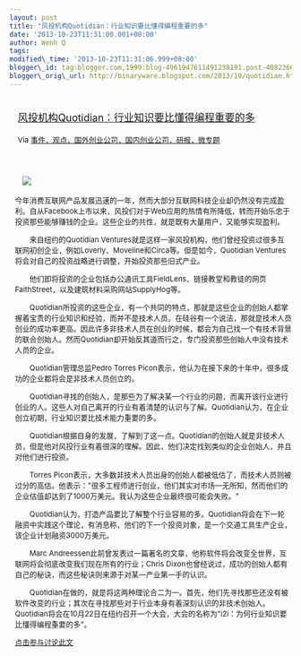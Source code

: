 ```yaml
--- 
layout: post 
title: "风投机构Quotidian：行业知识要比懂得编程重要的多" 
date: '2013-10-23T11:31:00.001+08:00' 
author: Wenh Q
tags:
modified\_time: '2013-10-23T11:31:06.999+08:00' 
blogger\_id: tag:blogger.com,1999:blog-4961947611491238191.post-4082366063506193422
blogger\_orig\_url: http://binaryware.blogspot.com/2013/10/quotidian.html
---
```

<div style="margin: 10px; padding: 5px;">

<div style="font-size: 18px;">

[风投机构Quotidian：行业知识要比懂得编程重要的多](http://www.kuailiyu.com/article/5584.html)

</div>

<div style="font-size: 13px;">

Via
[事件，观点，国外创业公司，国内创业公司，研报，微专题](http://www.kuailiyu.com/)

</div>

</div>

<div style="font-size: 13px; padding: 15px 0 10px 10px;">

　![](http://www.kuailiyu.com/uploadfile/2013/1022/20131022025706239.jpg)

今年消费互联网产品发展迅速的一年，然而大部分互联网科技企业却仍然没有完成盈利。自从Facebook上市以来，风投们对于Web应用的热情有所降低，转而开始乐忠于投资那些能够赚钱的企业。这些企业的共性，就是既有大量用户，又能够实现盈利。

　　来自纽约的Quotidian
Ventures就是这样一家风投机构，他们曾经投资过很多互联网初创企业，例如Loverly、Moveline和Circa等。但是如今，Quotidian
Ventures将会对自己的投资战略进行调整，开始投资那些旧式产业。

　　他们即将投资的企业包括办公通讯工具FieldLens、链接教堂和教徒的网页FaithStreet，以及建筑材料采购网站SupplyHog等。

　　Quotidian所投资的这些企业，有一个共同的特点，那就是这些企业的创始人都掌握着宝贵的行业知识和经验，而并不是技术人员。在硅谷有一个说法，那就是技术人员创业的成功率更高。因此许多非技术人员在创业的时候，都会为自己找一个有技术背景的联合创始人。然而Quotidian却开始反其道而行之，专门投资那些创始人中没有技术人员的企业。

　　Quotidian管理总监Pedro Torres
Picon表示，他认为在接下来的十年中，很多成功的企业都将会是非技术人员创立的。

　　Quotidian寻找的创始人，是那些为了解决某一个行业的问题，而离开该行业进行创业的人。这些人对自己离开的行业有着清楚的认识与了解。Quotidian认为，在企业创立初期，行业知识要比技术能力重要的多。

　　Quotidian根据自身的发展，了解到了这一点。Quotidian的创始人就是非技术人员，但是他对风投行业有着很深的理解。因此，他们决定找到类似的企业创始人，并且对他们进行投资。

　　Torres
Picon表示，大多数非技术人员出身的创始人都被低估了，而技术人员则被过分的高估。他表示："很多工程师进行创业，他们其实对市场一无所知，然而他们的企业估值却达到了1000万美元。我认为这些企业最终很可能会失败。"

　　Quotidian认为，打造产品要比了解整个行业容易的多。Quotidian将会在下一轮融资中实践这个理论，有消息称，他们的下一个投资对象，是一个交通工具生产企业，该企业计划融资3000万美元。

　　Marc
Andreessen此前曾发表过一篇著名的文章，他称软件将会改变全世界，互联网将会彻底改变我们现在所有的行业；Chris
Dixon也曾经说过，成功的创始人都有自己的秘诀，而这些秘诀则来源于对某一产业第一手的认识。

　　Quotidian在做的，就是将这两种理论合二为一。首先，他们先寻找那些还没有被软件改变的行业；其次在寻找那些对于行业本身有着深刻认识的非技术创始人。Quotidian将会在10月22日在纽约召开一个大会，大会的名称为"i2i：为何行业知识要比懂得编程重要的多"。

[点击参与讨论此文](http://www.kuailiyu.com/article/5584.html?utm_source=articletail&utm_medium=RSS#comments)

</div>
